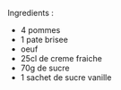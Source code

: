 Ingredients :
* 4 pommes
* 1 pate brisee
* oeuf
* 25cl de creme fraiche
* 70g de sucre
* 1 sachet de sucre vanille
